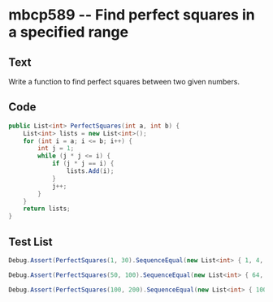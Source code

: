 # mbcp589 -- Find perfect squares in a specified range

## Text

Write a function to find perfect squares between two given numbers.

## Code

```csharp
public List<int> PerfectSquares(int a, int b) {
    List<int> lists = new List<int>();
    for (int i = a; i <= b; i++) {
        int j = 1;
        while (j * j <= i) {
            if (j * j == i) {
                lists.Add(i);
            }
            j++;
        }
    }
    return lists;
}
```

## Test List

```csharp
Debug.Assert(PerfectSquares(1, 30).SequenceEqual(new List<int> { 1, 4, 9, 16, 25 }));
```

```csharp
Debug.Assert(PerfectSquares(50, 100).SequenceEqual(new List<int> { 64, 81, 100 }));
```

```csharp
Debug.Assert(PerfectSquares(100, 200).SequenceEqual(new List<int> { 100, 121, 144, 169, 196 }));
```
